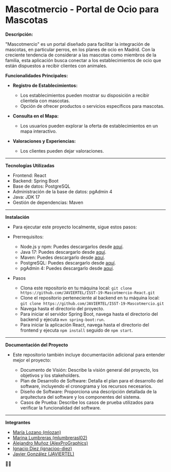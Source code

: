 # Mascotmercio - Portal de Ocio para Mascotas

**Descripción:**

"Mascotmercio" es un portal diseñado para facilitar la integración de mascotas, en particular perros, en los planes de ocio en Madrid. Con la creciente tendencia de considerar a las mascotas como miembros de la familia, esta aplicación busca conectar a los establecimientos de ocio que están dispuestos a recibir clientes con animales.

**Funcionalidades Principales:**

- **Registro de Establecimientos:**
  - Los establecimientos pueden mostrar su disposición a recibir clientela con mascotas.
  - Opción de ofrecer productos o servicios específicos para mascotas.

- **Consulta en el Mapa:**
  - Los usuarios pueden explorar la oferta de establecimientos en un mapa interactivo.

- **Valoraciones y Experiencias:**
  - Los clientes pueden dejar valoraciones.

 <hr>


**Tecnologías Utilizadas**

  - Frontend: React
  - Backend: Spring Boot
  - Base de datos: PostgreSQL
  - Administración de la base de datos: pgAdmin 4
  - Java: JDK 17
  - Gestión de dependencias: Maven

<hr>


**Instalación**
  - Para ejecutar este proyecto localmente, sigue estos pasos:

- Prerrequisitos:

  - Node.js y npm: Puedes descargarlos desde [aquí](https://nodejs.org/en).
  - Java 17: Puedes descargarlo desde [aquí](https://www.oracle.com/java/technologies/javase/jdk17-archive-downloads.html).
  - Maven: Puedes descargarlo desde [aquí](https://maven.apache.org/download.cgi).
  - PostgreSQL: Puedes descargarlo desde [aquí](https://www.postgresql.org/download/).
  - pgAdmin 4: Puedes descargarlo desde [aquí](https://www.pgadmin.org/download/).
  
- Pasos
  
  - Clona este repositorio en tu máquina local:
   `git clone https://github.com/JAVIERTEL/ISST-19-Mascotmercio-React.git`
  - Clone el repositorio perteneciente al backend en tu máquina local:
   `git clone https://github.com/JAVIERTEL/ISST-19-Mascotmercio.git`
  - Navega hasta el directorio del proyecto.
  - Para iniciar el servidor Spring Boot, navega hasta el directorio del backend y ejecuta `mvn spring-boot:run`.
  - Para iniciar la aplicación React, navega hasta el directorio del frontend y ejecuta `npm install` seguido de `npm start`.
    
<hr>

**Documentación del Proyecto**

- Este repositorio también incluye documentación adicional para entender mejor el proyecto:

  - Documento de Visión: Describe la visión general del proyecto, los objetivos y los stakeholders.
  - Plan de Desarrollo de Software: Detalla el plan para el desarrollo del software, incluyendo el cronograma y los recursos necesarios.
  - Diseño de Software: Proporciona una descripción detallada de la arquitectura del software y los componentes del sistema.
  - Casos de Prueba: Describe los casos de prueba utilizados para verificar la funcionalidad del software.
    
 <hr>

**Integrantes**

- [María Lozano (mlozan)](https://github.com/mlozan)
- [Marina Lumbreras (mlumbrerasl02)](https://github.com/mlumbrerasl02)
- [Alejandro Muñoz (AlexProGraphics)](https://github.com/AlexProGraphics)
- [Ignacio Diez (ignacioo-diez)](https://github.com/ignacioo-diez)
- [Javier González (JAVIERTEL)](https://github.com/JAVIERTEL)



🐾✨
